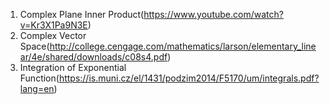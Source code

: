 1. Complex Plane Inner Product(https://www.youtube.com/watch?v=Kr3X1Pa9N3E)
2. Complex Vector Space(http://college.cengage.com/mathematics/larson/elementary_linear/4e/shared/downloads/c08s4.pdf)
3. Integration of Exponential Function(https://is.muni.cz/el/1431/podzim2014/F5170/um/integrals.pdf?lang=en)
